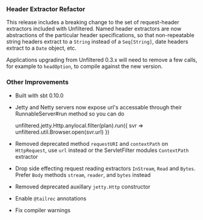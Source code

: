 ### Header Extractor Refactor

This release includes a breaking change to the set of request-header
extractors included with Unfiltered. Named header extractors are now
abstractions of the particular header specifications, so that
non-repeatable string headers extract to a `String` instead of a
`Seq[String]`, date headers extract to a `Date` object, etc.

Applications upgrading from Unfiltered 0.3.x will need to remove a few
calls, for example to `headOption`, to compile against the new version.

### Other Improvements

* Built with sbt 0.10.0

* Jetty and Netty servers now expose url's accessable through their RunnableServer#run method so you can do

    unfiltered.jetty.Http.anylocal.filter(plan).run({ svr =>
        unfiltered.util.Browser.open(svr.url)
    })

* Removed deprecated method `requestURI` and `contextPath` on `HttpRequest`, use `url` instead or the ServletFilter modules `ContextPath` extractor

* Drop side effecting request reading extractors `InStream`, `Read` and `Bytes`. Prefer `Body` methods `stream`, `reader`, and `bytes` instead

* Removed deprecated auxillary `jetty.Http` constructor

* Enable `@tailrec` annotations

* Fix compiler warnings

